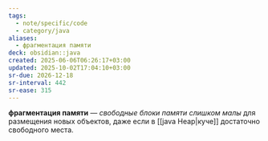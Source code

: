 ```yaml
---
tags:
  - note/specific/code
  - category/java
aliases:
  - фрагментация памяти
deck: obsidian::java
created: 2025-06-06T06:26:17+03:00
updated: 2025-10-02T17:04:10+03:00
sr-due: 2026-12-18
sr-interval: 442
sr-ease: 315
---
```


**фрагментация памяти**
—
*свободные блоки памяти слишком малы* для размещения новых объектов, даже если в [[java Heap|куче]] достаточно свободного места.
